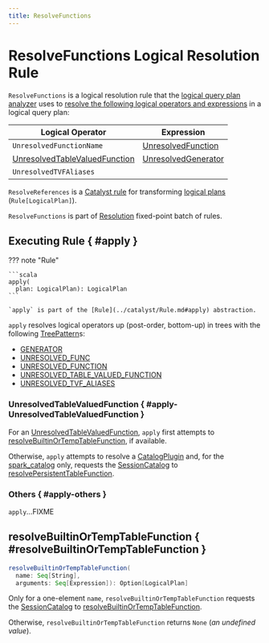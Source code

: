 ```yaml
---
title: ResolveFunctions
---
```


# ResolveFunctions Logical Resolution Rule

`ResolveFunctions` is a logical resolution rule that the [logical query plan analyzer](../Analyzer.md#ResolveFunctions) uses to [resolve the following logical operators and expressions](#apply) in a logical query plan:

Logical Operator | Expression
-----------------|-----------
 `UnresolvedFunctionName` | [UnresolvedFunction](../expressions/UnresolvedFunction.md)
 [UnresolvedTableValuedFunction](#UnresolvedTableValuedFunction) | [UnresolvedGenerator](../expressions/UnresolvedGenerator.md)
 `UnresolvedTVFAliases` | &nbsp;

`ResolveReferences` is a [Catalyst rule](../catalyst/Rule.md) for transforming [logical plans](../logical-operators/LogicalPlan.md) (`Rule[LogicalPlan]`).

`ResolveFunctions` is part of [Resolution](../Analyzer.md#Resolution) fixed-point batch of rules.

## Executing Rule { #apply }

??? note "Rule"

    ```scala
    apply(
      plan: LogicalPlan): LogicalPlan
    ```

    `apply` is part of the [Rule](../catalyst/Rule.md#apply) abstraction.

`apply` resolves logical operators up (post-order, bottom-up) in trees with the following [TreePattern](../catalyst/TreePattern.md)s:

* [GENERATOR](../catalyst/TreePattern.md#GENERATOR)
* [UNRESOLVED_FUNC](../catalyst/TreePattern.md#UNRESOLVED_FUNC)
* [UNRESOLVED_FUNCTION](../catalyst/TreePattern.md#UNRESOLVED_FUNCTION)
* [UNRESOLVED_TABLE_VALUED_FUNCTION](../catalyst/TreePattern.md#UNRESOLVED_TABLE_VALUED_FUNCTION)
* [UNRESOLVED_TVF_ALIASES](../catalyst/TreePattern.md#UNRESOLVED_TVF_ALIASES)

### UnresolvedTableValuedFunction { #apply-UnresolvedTableValuedFunction }

For an [UnresolvedTableValuedFunction](../logical-operators/UnresolvedTableValuedFunction.md), `apply` first attempts to [resolveBuiltinOrTempTableFunction](#resolveBuiltinOrTempTableFunction), if available.

Otherwise, `apply` attempts to resolve a [CatalogPlugin](../connector/catalog/CatalogPlugin.md) and, for the [spark_catalog](../connector/catalog/CatalogV2Util.md#isSessionCatalog) only, requests the [SessionCatalog](../Analyzer.md#v1SessionCatalog) to [resolvePersistentTableFunction](../SessionCatalog.md#resolvePersistentTableFunction).

### Others { #apply-others }

`apply`...FIXME

## resolveBuiltinOrTempTableFunction { #resolveBuiltinOrTempTableFunction }

```scala
resolveBuiltinOrTempTableFunction(
  name: Seq[String],
  arguments: Seq[Expression]): Option[LogicalPlan]
```

Only for a one-element `name`, `resolveBuiltinOrTempTableFunction` requests the [SessionCatalog](../Analyzer.md#v1SessionCatalog) to [resolveBuiltinOrTempTableFunction](../SessionCatalog.md#resolveBuiltinOrTempTableFunction).

Otherwise, `resolveBuiltinOrTempTableFunction` returns `None` (_an undefined value_).

<!---
## Review Me

[[example]]
[source, scala]
----
import spark.sessionState.analyzer.ResolveFunctions

// Example: UnresolvedAttribute with VirtualColumn.hiveGroupingIdName (grouping__id) => Alias
import org.apache.spark.sql.catalyst.expressions.VirtualColumn
import org.apache.spark.sql.catalyst.analysis.UnresolvedAttribute
val groupingIdAttr = UnresolvedAttribute(VirtualColumn.hiveGroupingIdName)
scala> println(groupingIdAttr.sql)
`grouping__id`

// Using Catalyst DSL to create a logical plan with grouping__id
import org.apache.spark.sql.catalyst.dsl.plans._
val t1 = table("t1")
val plan = t1.select(groupingIdAttr)
scala> println(plan.numberedTreeString)
00 'Project ['grouping__id]
01 +- 'UnresolvedRelation `t1`

val resolvedPlan = ResolveFunctions(plan)
scala> println(resolvedPlan.numberedTreeString)
00 'Project [grouping_id() AS grouping__id#0]
01 +- 'UnresolvedRelation `t1`

import org.apache.spark.sql.catalyst.expressions.Alias
val alias = resolvedPlan.expressions.head.asInstanceOf[Alias]
scala> println(alias.sql)
grouping_id() AS `grouping__id`

// Example: UnresolvedGenerator => a) Generator or b) analysis failure
// Register a function so a function resolution works
import org.apache.spark.sql.catalyst.FunctionIdentifier
import org.apache.spark.sql.catalyst.catalog.CatalogFunction
val f1 = CatalogFunction(FunctionIdentifier(funcName = "f1"), "java.lang.String", resources = Nil)
import org.apache.spark.sql.catalyst.expressions.{Expression, Stack}
// FIXME What happens when looking up a function with the functionBuilder None in registerFunction?
// Using Stack as ResolveFunctions requires that the function to be resolved is a Generator
// You could roll your own, but that's a demo, isn't it? (don't get too carried away)
spark.sessionState.catalog.registerFunction(
  funcDefinition = f1,
  overrideIfExists = true,
  functionBuilder = Some((children: Seq[Expression]) => Stack(children = Nil)))

import org.apache.spark.sql.catalyst.analysis.UnresolvedGenerator
import org.apache.spark.sql.catalyst.FunctionIdentifier
val ungen = UnresolvedGenerator(name = FunctionIdentifier("f1"), children = Seq.empty)
val plan = t1.select(ungen)
scala> println(plan.numberedTreeString)
00 'Project [unresolvedalias('f1(), None)]
01 +- 'UnresolvedRelation `t1`

val resolvedPlan = ResolveFunctions(plan)
scala> println(resolvedPlan.numberedTreeString)
00 'Project [unresolvedalias(stack(), None)]
01 +- 'UnresolvedRelation `t1`

CAUTION: FIXME

// Example: UnresolvedFunction => a) AggregateWindowFunction with(out) isDistinct, b) AggregateFunction, c) other with(out) isDistinct
val plan = ???
val resolvedPlan = ResolveFunctions(plan)
----

=== [[apply]] Resolving grouping__id UnresolvedAttribute, UnresolvedGenerator and UnresolvedFunction Expressions In Entire Query Plan (Applying ResolveFunctions to Logical Plan) -- `apply` Method

[source, scala]
----
apply(plan: LogicalPlan): LogicalPlan
----

NOTE: `apply` is part of catalyst/Rule.md#apply[Rule Contract] to apply a rule to a spark-sql-LogicalPlan.md[logical plan].

`apply` takes a spark-sql-LogicalPlan.md[logical plan] and transforms each expression (for every logical operator found in the query plan) as follows:

* For spark-sql-Expression-UnresolvedAttribute.md[UnresolvedAttributes] with spark-sql-Expression-UnresolvedAttribute.md#name[names] as `grouping__id`, `apply` creates a spark-sql-Expression-Alias.md#creating-instance[Alias] (with a `GroupingID` child expression and `grouping__id` name).
+
That case seems mostly for compatibility with Hive as `grouping__id` attribute name is used by Hive.

* For spark-sql-Expression-UnresolvedGenerator.md[UnresolvedGenerators], `apply` requests the [SessionCatalog](../Analyzer.md#catalog) to [find a Generator function by name](../SessionCatalog.md#lookupFunction).
+
If some other non-generator function is found for the name, `apply` fails the analysis phase by reporting an `AnalysisException`:
+
```
[name] is expected to be a generator. However, its class is [className], which is not a generator.
```

* For spark-sql-Expression-UnresolvedFunction.md[UnresolvedFunctions], `apply` requests the [SessionCatalog](../Analyzer.md#catalog) to [find a function by name](../SessionCatalog.md#lookupFunction).

* expressions/AggregateWindowFunction.md[AggregateWindowFunctions] are returned directly or `apply` fails the analysis phase by reporting an `AnalysisException` when the `UnresolvedFunction` has spark-sql-Expression-UnresolvedFunction.md#isDistinct[isDistinct] flag enabled.
+
```
[name] does not support the modifier DISTINCT
```

* spark-sql-Expression-AggregateFunction.md[AggregateFunctions] are wrapped in a [AggregateExpression](../expressions/AggregateExpression.md) (with `Complete` aggregate mode)

* All other functions are returned directly or `apply` fails the analysis phase by reporting an `AnalysisException` when the `UnresolvedFunction` has spark-sql-Expression-UnresolvedFunction.md#isDistinct[isDistinct] flag enabled.
+
```
[name] does not support the modifier DISTINCT
```

`apply` skips expressions/Expression.md#childrenResolved[unresolved expressions].
-->
